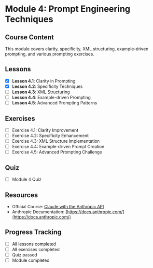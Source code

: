 # Module 4: Prompt Engineering Techniques

## Course Content
This module covers clarity, specificity, XML structuring, example-driven prompting, and various prompting exercises.

## Lessons
- [X] **Lesson 4.1**: Clarity in Prompting
- [X] **Lesson 4.2**: Specificity Techniques
- [ ] **Lesson 4.3**: XML Structuring
- [ ] **Lesson 4.4**: Example-driven Prompting
- [ ] **Lesson 4.5**: Advanced Prompting Patterns

## Exercises
- [ ] Exercise 4.1: Clarity Improvement
- [ ] Exercise 4.2: Specificity Enhancement
- [ ] Exercise 4.3: XML Structure Implementation
- [ ] Exercise 4.4: Example-driven Prompt Creation
- [ ] Exercise 4.5: Advanced Prompting Challenge

## Quiz
- [ ] Module 4 Quiz

## Resources
- Official Course: [Claude with the Anthropic API](https://anthropic.skilljar.com/claude-with-the-anthropic-api)
- Anthropic Documentation: [https://docs.anthropic.com/](https://docs.anthropic.com/)

## Progress Tracking
- [ ] All lessons completed
- [ ] All exercises completed
- [ ] Quiz passed
- [ ] Module completed 
